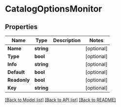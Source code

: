 # CatalogOptionsMonitor

## Properties
Name | Type | Description | Notes
------------ | ------------- | ------------- | -------------
**Name** | **string** |  | [optional] 
**Type** | **bool** |  | [optional] 
**Info** | **string** |  | [optional] 
**Default** | **bool** |  | [optional] 
**Readonly** | **bool** |  | [optional] 
**Key** | **string** |  | [optional] 

[[Back to Model list]](../README.md#documentation-for-models) [[Back to API list]](../README.md#documentation-for-api-endpoints) [[Back to README]](../README.md)


